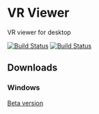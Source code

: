# VR Viewer
VR viewer for desktop

[![Build Status](https://ci.appveyor.com/api/projects/status/github/charlesdevandiere/vr-viewer?svg=true&branch=master&pendingText=master%20-%20pending&passingText=master%20-%20passing&failingText=master%20-%20failing)](https://ci.appveyor.com/project/charlesdevandiere/vr-viewer?branch=master)
[![Build Status](https://ci.appveyor.com/api/projects/status/github/charlesdevandiere/vr-viewer?svg=true&branch=develop&pendingText=develop%20-%20pending&passingText=develop%20-%20passing&failingText=develop%20-%20failing)](https://ci.appveyor.com/project/charlesdevandiere/vr-viewer?branch=develop)

## Downloads
### Windows
<!--[Stable version](https://ci.appveyor.com/api/projects/charlesdevandiere/vr-viewer/artifacts/out/windows-installer/setup.exe?branch=master)-->

[Beta version](https://ci.appveyor.com/api/projects/charlesdevandiere/vr-viewer/artifacts/out/windows-installer/setup.exe?branch=develop)
